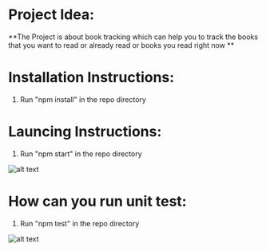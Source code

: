 # Project Idea:

**The Project is about book tracking which can help you to track the books that you want to read or already read or books you read right now **

<!-- ___ -->

# Installation Instructions:

1) Run "npm install" in the repo directory

<!-- ___ -->

# Launcing Instructions:

1) Run "npm start" in the repo directory

![alt text](https://i.ibb.co/2h5FqhQ/run.png)

<!-- ___ -->

# How can you run unit test:

1) Run "npm test" in the repo directory

![alt text](https://i.ibb.co/25LgnxL/run.png)

<!-- ___ -->